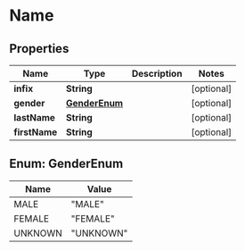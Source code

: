 

# Name


## Properties

| Name | Type | Description | Notes |
|------------ | ------------- | ------------- | -------------|
|**infix** | **String** |  |  [optional] |
|**gender** | [**GenderEnum**](#GenderEnum) |  |  [optional] |
|**lastName** | **String** |  |  [optional] |
|**firstName** | **String** |  |  [optional] |



## Enum: GenderEnum

| Name | Value |
|---- | -----|
| MALE | &quot;MALE&quot; |
| FEMALE | &quot;FEMALE&quot; |
| UNKNOWN | &quot;UNKNOWN&quot; |



